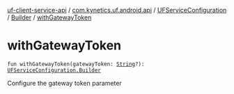 [uf-client-service-api](../../../index.md) / [com.kynetics.uf.android.api](../../index.md) / [UFServiceConfiguration](../index.md) / [Builder](index.md) / [withGatewayToken](./with-gateway-token.md)

# withGatewayToken

`fun withGatewayToken(gatewayToken: `[`String`](https://kotlinlang.org/api/latest/jvm/stdlib/kotlin/-string/index.html)`?): `[`UFServiceConfiguration.Builder`](index.md)

Configure the gateway token  parameter

